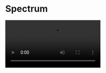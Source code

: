 # Spectrum
![效果图](https://github.com/whde/Spectrum/blob/master/ScreenRecording_05-17-2019%2007-33-54.MP4)
